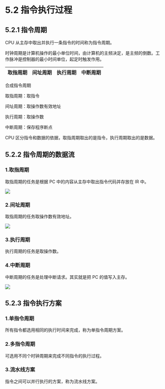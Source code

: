 # 5.2 指令执行过程

## 5.2.1 指令周期

CPU 从主存中取出并执行一条指令的时间称为指令周期。

时钟周期是计算机操作的最小单位时间，由计算机的主频决定，是主频的倒数。工作脉冲是控制器的最小时间单位，起定时触发作用。

| 取指周期 | 间址周期 | 执行周期 | 中断周期 |
|------|------|------|------|

合成指令周期

取指周期：取指令

间址周期：取操作数有效地址

执行周期：取操作数

中断周期：保存程序断点

CPU 区分指令和数据的依据，取指周期取出的是指令，执行周期取出的是数据。

## 5.2.2 指令周期的数据流

### 1.取指周期

取指周期的任务是根据 PC 中的内容从主存中取出指令代码并存放在 IR 中。

![](https://csnotes.oss-cn-beijing.aliyuncs.com/photos/%E5%8F%96%E6%8C%87%E5%91%A8%E6%9C%9F.png)

### 2.间址周期

取指周期的任务取操作数有效地址。

![](https://csnotes.oss-cn-beijing.aliyuncs.com/photos/%E9%97%B4%E5%9D%80%E5%91%A8%E6%9C%9F.png)

### 3.执行周期

执行周期的任务是取操作数。

### 4.中断周期

中断周期的任务是处理中断请求。其实就是把 PC 的值写入主存。

![](https://csnotes.oss-cn-beijing.aliyuncs.com/photos/%E4%B8%AD%E6%96%AD%E5%91%A8%E6%9C%9F.png)

## 5.2.3 指令执行方案

### 1.单指令周期

所有指令都选用相同的执行时间来完成，称为单指令周期方案。

### 2.多指令周期

可选用不同个时钟周期来完成不同指令的执行过程。

### 3.流水线方案

指令之间可以并行执行的方案，称为流水线方案。


